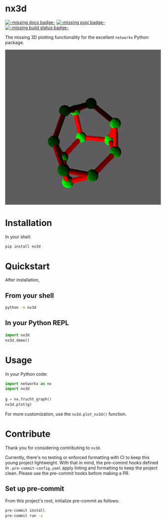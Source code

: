 # nx3d

[![-missing docs badge-](https://img.shields.io/badge/docs-GitHub-blue)](https://github.com/ekalosak/nx3d/)
[![-missing pypi badge-](https://img.shields.io/pypi/v/nx3d)](https://pypi.org/project/nx3d/)
[![-missing build status badge-](https://img.shields.io/github/workflow/status/ekalosak/nx3d/build)](https://github.com/ekalosak/nx3d/actions)

The missing 3D plotting functionality for the excellent `networkx` Python package.

![-missing image of frucht graph-](./data/frucht.gif)

# Installation
In your shell:
```sh
pip install nx3d
```

# Quickstart
After installation,

## From your shell
```sh
python -m nx3d
```

## In your Python REPL
```python
import nx3d
nx3d.demo()
```

# Usage
In your Python code:
```python
import networkx as nx
import nx3d

g = nx.frucht_graph()
nx3d.plot(g)
```

For more customization, use the `nx3d.plot_nx3d()` function.

# Contribute
Thank you for considering contributing to `nx3d`.

Currently, there's no testing or enforced formatting with CI to keep this young project lightweight.
With that in mind, the pre-commit hooks defined in `.pre-commit-config.yaml` apply linting and formatting to keep the
project clean. Please use the pre-commit hooks before making a PR.

## Set up pre-commit
From this project's root, initialize pre-commit as follows:

```sh
pre-commit install
pre-commit run -a
```
